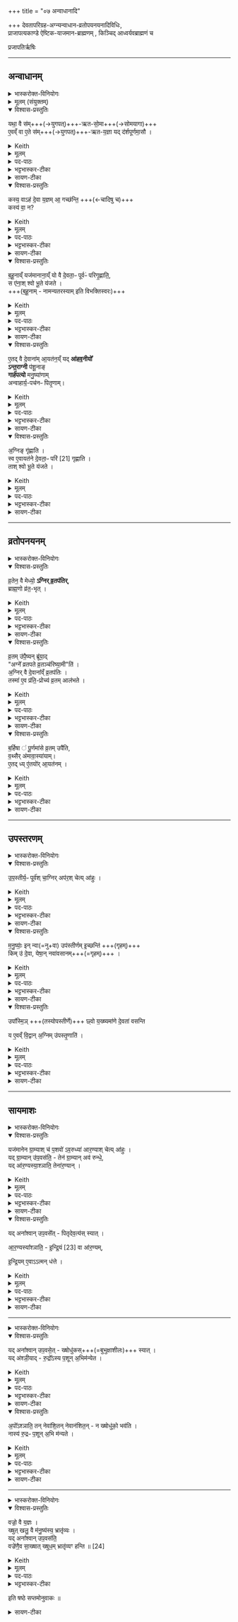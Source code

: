 +++
title = "०७ अन्वाधानादि"

+++
देवतापरिग्रह-अग्न्यन्वाधान-व्रतोपयनयनादिविधिः,  
प्राजापत्यकाण्डे ऐष्टिक-याजमान-ब्राह्मणम् , किञ्चिद् आध्वर्यवब्राह्मणं च

प्रजापतिर्ऋषिः

_______
## अन्वाधानम्
<details><summary>भास्करोक्त-विनियोगः</summary>

1अतः परं दर्शपूर्णमासयोर्याजमानब्राह्मणं प्राजापत्यमेव काण्डम् । तत्राग्न्यन्वाधानं विधातुमाह - यथा वा इत्यादि ॥ 
</details>
<details><summary>मूलम् (संयुक्तम्)</summary>

यथा॒ वै स॑मृतसो॒मा ए॒वव्ँवा ए॒ते स॑मृतय॒ज्ञा यद्द॑र्शपूर्णमा॒सौ कस्य॒ वाह॑ दे॒वा य॒ज्ञमा॒ गच्छ॑न्ति॒ कस्य॑ वा॒ न ब॑हू॒नाय्ँयज॑मानाना॒य्ँयो वै दे॒वता॒ᳶ पूर्वᳶ॑ परिगृ॒ह्णाति॒ स ए॑ना॒श्श्वो भू॒ते य॑जत ए॒तद्वै दे॒वाना॑मा॒यत॑न॒य्ँयदा॑हव॒नीयो᳚ऽन्त॒राग्नी प॑शू॒नाङ्गार्ह॑पत्यो मनु॒ष्या॑णामन्वाहार्य॒पच॑नᳶ पितृ॒णाम॒ग्निङ्गृ॑ह्णाति॒ स्व ए॒वायत॑ने दे॒वता॒ᳶ परि॑ [21]गृ॒ह्णा॒ति॒ ताश्श्वो भू॒ते य॑जते  
</details>
<details open><summary>विश्वास-प्रस्तुतिः</summary>

यथा॒ वै स॑म्+++(→युगपत्)+++-ऋत-सो॒मा+++(→सोमयागा)+++  
ए॒वव्ँ वा ए॒ते स॑म्+++(→युगपत्)+++-ऋत-य॒ज्ञा यद् द॑र्शपूर्णमा॒सौ ।
</details>
<details><summary>Keith</summary>

Even as the Soma (sacrifices) come together in competition, so the new and full moon (sacrifices) are sacrifices which come together in competition. 
</details>
<details><summary>मूलम्</summary>

यथा॒ वै स॑मृतसो॒मा  
ए॒वव्ँ वा ए॒ते स॑मृतय॒ज्ञा  
यद् द॑र्शपूर्णमा॒सौ ।
</details>

<details><summary>पद-पाठः</summary>

यथा᳚ । वै । स॒मृ॒त॒सो॒मा इति॑ समृत-सो॒माः ।   
ए॒वम् । वै । ए॒ते । स॒मृ॒त॒य॒ज्ञा इति समृत-य॒ज्ञाः ।   
यत् । द॒र्‌श॒पू॒र्ण॒मा॒साविति॑ दर्‌श-पू॒र्ण॒मा॒सौ ।
</details>

<details><summary>भट्टभास्कर-टीका</summary>

यथा **समृतानां** सम्प्राप्तानां पूर्वपरिगृहीतानां **सोमास्** सोमयागाः, केचित् सवादयोपि भवन्ति । यथा 'पूर्वो वाचं पूर्वो देवताः पूर्वश् छन्दांसि वृङ्क्ते' इति । एवम् एते दर्शपूर्णमास-याजिनः **समृतयज्ञाः** सम्भूतयज्ञाः पूर्वपरिगृहीतानां देवानां भवन्ति । उभयत्रापि शाक-पार्थिवत्वात्-समासः ।
</details>

<details><summary>सायण-टीका</summary>

एतैः षड्भिरनुवाकैर्याजमानमन्त्र उदीरिताः। अथानुवाकपञ्चकेन याजमान-ब्राह्मणमुच्यते। तत्रास्मिन्सप्तमानुवाके देवतापरिग्रहादिर्विधीयते। आहवनीयादिष्वग्निष्वध्वर्युणाऽन्वाधीयमानेषु तस्मिन्नन्वाधानकाले यजमानोऽच्छिद्रकाण्डाम्नातानग्निं गृह्णामीत्यादिमन्त्राञ्जपेत्। सोऽयं देवतापरिग्रहः। असौ चाऽऽपस्तम्बसूत्रे विस्पष्टः।  

आपस्तम्बो ह्यग्निं गृह्णामीत्यादिमन्त्रानुच्चर्येदमाह – ‘आहवनीयेऽन्वधीयमाने जपति’ इति। अन्तराऽग्नी पशव इति मन्त्रमुच्चार्येदमाह – ‘अन्तराऽग्नी तिष्ठञ्जपति’ इति। इह प्रजा इत्यादिमन्त्रद्वयमुच्चार्येदमाह – ‘गार्हपत्यम्’ इति।  
अन्वाधीयमानमनुमन्त्रयत इति शेषः।  
अयं पितृणामिति मन्त्रमुच्चार्येदमाह – ‘दक्षिणाग्निम्’ इति।  
अत्रापि पूर्ववद्वाक्यशेषः।  

तमिमं देवतापरिग्रहं विधातुमादौ प्रस्तौति-   
यथा वा इति। एकस्मिन्नेव काले संहत्य प्राप्ताः समृतसोमाः सोमयागा एकस्मिन्नेव वसन्तर्तौ बहूनां यजमानानां सोमयागाः संहत्य प्राप्यन्त एवमेव बहूनां यजमानानामेते दर्शपूर्णमासा यज्ञा एकस्मिन्नेव पर्वणि संहत्य प्राप्यन्ते। 
</details>

<details open><summary>विश्वास-प्रस्तुतिः</summary>

कस्य॒ वाऽह॑ दे॒वा य॒ज्ञम् आ॒ गच्छ॑न्ति॒ +++(←चादिषु च)+++  
कस्य॑ वा॒ न?  
</details>
<details><summary>Keith</summary>

Whose sacrifice then do the gods approach and whose not? 
</details>
<details><summary>मूलम्</summary>

कस्य॒ वाह॑ दे॒वा य॒ज्ञमा॒ गच्छ॑न्ति॒  
कस्य॑ वा॒ न?  
</details>

<details><summary>पद-पाठः</summary>

कस्य॑ । वा॒ । अह॑ । दे॒वाः । य॒ज्ञम् । आ॒गच्छ॒न्तीत्या᳚-गच्छ॑न्ति ।   
कस्य॑ । वा॒ । न । 
</details>

<details><summary>भट्टभास्कर-टीका</summary>

कारणमाह - कस्य वेत्यादि । यजमानानां बहुत्वे कस्य यज्ञं देवा देवादय आगच्छेयुः कस्य न?
</details>

<details><summary>सायण-टीका</summary>

देवताश्चाग्न्यादयो या एकस्य यजमानस्य ताश्चान्यस्यापि। तथा सति देवानां मनसि संकटमुत्पद्यते। तत्संकटमहशब्देन द्योत्यते। देवानां पक्षपातस्यानुचितत्वात्। कस्य यजमानस्य यज्ञं देवा आगच्छन्ति कस्य वा यज्ञं नाऽऽगच्छन्तीति महदेतत्संकटम्। 
</details>

<details open><summary>विश्वास-प्रस्तुतिः</summary>

ब॒हू॒नाय्ँ यज॑मानाना॒य्ँ यो वै दे॒वता॒ᳶ पूर्वᳶ॑ परिगृ॒ह्णाति॒,  
स ए॑ना॒श् श्वो भू॒ते य॑जते ।  
+++(ब॒हू॒नाम् - नामन्यतरस्याम् इति विभक्तिस्वरः)+++
</details>
<details><summary>Keith</summary>

He, who among many sacrificers first appropriates the gods, sacrifices to them when the next day comes. 
</details>
<details><summary>मूलम्</summary>

ब॒हू॒नाय्ँयज॑मानाना॒य्ँयो वै दे॒वता॒ᳶ पूर्वᳶ॑ परिगृ॒ह्णाति॒
स ए॑ना॒श्श्वो भू॒ते य॑जते ।  
</details>

<details><summary>पद-पाठः</summary>

ब॒हू॒नाम् । यज॑मानानाम् । यः । वै । दे॒वताः᳚ । पूर्वः॑ । प॒रि॒गृ॒ह्णातीति॑ परि-गृ॒ह्णाति॑ ।   
सः । ए॒नाः॒ । श्वः । भू॒ते । य॒ज॒ते॒ ।
</details>

<details><summary>भट्टभास्कर-टीका</summary>

न हि प्रथमपरिगृहीतादृते नियमकारणं किञ्चिदस्ति तदेवाह - यो वा इत्यादि । पश्वादीनां देवतात्वमस्त्येव; 'तस्मात्पूर्वेद्युरेव देवतापरिग्रहार्थमन्वाधानं कर्तव्यमिति । मन्त्रलिङ्गं च 'ताः पूर्वः परिगृह्णामि' इति ।
</details>

<details><summary>सायण-टीका</summary>

तस्य संकटस्यायं परिहारः — बहूनां यजमानानां मध्ये यो यजमान इतरेभ्यः पूर्वः प्रवृत्तो देवताः परिगृह्णाति स यजमान एताः परिगृहीता देवताः परेद्युर्यष्टुमर्हति। न च सर्वेऽपि यजमानाः परस्परमात्सर्येण प्रथमं प्रवर्तन्त इति स दोषस्तदवस्थ इति शङ्कनीयम्। परिग्रहमन्त्रपाठेनैव देवसंकटस्य परिहृतत्वात्। 
यागस्योद्देशत्यागमात्रत्वाद्देवानामागमनमन्तरेणापि सोऽनुष्ठातुं शक्यते। योगसामर्थ्येन वा बहूनि शरीराणि स्वीकृत्य तत्र सर्वत्राऽऽगमिष्यन्ति। इत्थं च परिहारं भगवान्बा-दरायणो देवताधिकरणे विरोधः कर्मणीति चेन्नानेकप्रतिपत्तेर्दर्शनादिति सूत्रयामास। किं बहुनाऽस्य वाक्यस्य देवतापरिग्रहविध्यर्थवादत्वान्न किंचिद्देवानां संकटमस्ति।
</details>

<details open><summary>विश्वास-प्रस्तुतिः</summary>

ए॒तद् वै दे॒वाना॑म् आ॒यत॑न॒य्ँ यद् **आ॑हव॒नीयो᳚**  
**ऽन्त॒राग्नी** प॑शू॒नाङ्  
**गार्ह॑पत्यो** मनु॒ष्या॑णाम्  
अन्वाहार्य॒-पच॑नᳶ पितृ॒णाम्।
</details>
<details><summary>Keith</summary>

The Ahavaniya is the abode of the gods, between the fires of cattle, the Garhapatya of men, the Anvaharya pacana of the fathers. 
</details>
<details><summary>मूलम्</summary>

ए॒तद्वै दे॒वाना॑मा॒यत॑न॒य्ँयदा॑हव॒नीयो᳚ऽन्त॒राग्नी प॑शू॒नाङ्गार्ह॑पत्यो मनु॒ष्या॑णामन्वाहार्य॒पच॑नᳶ पितृ॒णाम्।
</details>

<details><summary>पद-पाठः</summary>

ए॒तत् । वै । दे॒वाना᳚म् । आ॒यत॑न॒मित्या᳚-यत॑नम् ।   
यत् । आ॒ह॒व॒नीय॒ इत्या᳚-ह॒व॒नीयः॑ ।

अ॒न्त॒रा । अ॒ग्नी इति॑ । प॒शू॒नाम् ।

गार्‌ह॑पत्य॒ इति॒ गार्‌ह॑-प॒त्यः॒ । म॒नु॒ष्या॑णाम् ।

अ॒न्वा॒हा॒र्य॒पच॑न॒ इत्य॑न्वाहार्य-पच॑नः । पि॒तृ॒णाम् ।

</details>

<details><summary>भट्टभास्कर-टीका</summary>

अथ कुत्र का देवता परिगृह्यते इत्याह - एतद्वा इत्यादि । आहवनीयगार्हपत्ययोर्मध्यं पशूनामायतनम् । 'अन्तरान्तरेण युङ्क्ते' इति द्वितीया ।

गार्हपत्य इति । 'गृहपतिना संयुक्ते ञ्यः' इति ञ्यः । अन्वाहार्य ओदनः पच्यतेस्मिन्निति अन्वाहार्यपचनो दक्षिणाग्निः ।

पितॄणामिति । 'नामन्यतरस्याम्' इति षष्ठ्या उदात्तत्वम् ।
</details>

<details><summary>सायण-टीका</summary>

देवतापरिग्रहार्थानां देशविशेषाणां विधिमर्थवादेनोन्नयति-   
एतद्वा इति।  
वसून्‍रुद्रानादित्यानिन्द्रेण सह देवता इत्याहवनीयार्थमन्त्रलिङ्गादाहवनीयो देवानां स्थानम्। अन्तराऽग्नी पशव इति मन्त्रलिङ्गादाहवनीयगार्हपत्ययोर्मध्यं पशूनां स्थानम्। इह प्रजा विश्वरूपा रमन्तामिति मन्त्रलिङ्गाद्गार्हपत्यो मनुष्याणां स्थानम्। अन्वाहार्यः पच्‍यतेऽस्मिन्नित्यन्वाहार्यपचनो दक्षिणाग्निः। अयं पितृणामग्निरिति मन्त्रलिङ्गादसौ पितृणां स्थानम्।  
</details>

<details open><summary>विश्वास-प्रस्तुतिः</summary>

अ॒ग्निङ् गृ॑ह्णाति ।  
स्व ए॒वायत॑ने दे॒वता॒ᳶ परि॑ [21] गृह्णाति ।  
ताश् श्वो भू॒ते य॑जते ।  
</details>
<details><summary>Keith</summary>

He takes the fire; verily he appropriates [1] the gods in their own abode; to them he sacrifices when the next day comes. 
</details>
<details><summary>मूलम्</summary>

अ॒ग्निङ्गृ॑ह्णाति ।  
स्व ए॒वायत॑ने दे॒वता॒ᳶ परि॑ [21] गृह्णाति ।  
ताश्श्वो भू॒ते य॑जते ।  
</details>
<details><summary>पद-पाठः</summary>

अ॒ग्निम् । गृ॒ह्णा॒ति॒ ।    
स्वे । ए॒व । आ॒यत॑न॒ इत्या᳚-यत॑ने । दे॒वताः᳚ । परीति॑ । गृ॒ह्णा॒ति॒ ।  
ताः । श्वः । भू॒ते । य॒ज॒ते॒ ।  

</details>

<details><summary>भट्टभास्कर-टीका</summary>

अग्निं गृह्णातीत्यादि गतम् ॥
</details>

<details><summary>सायण-टीका</summary>

देशविधिमन्त्रानुन्नीय तेषु देशेष्ववस्थितस्य देवतापरिग्रहं विदधाति-  
अग्निं गृह्णातीति। स्पष्टोऽर्थः।  
</details>

_______
## व्रतोपनयनम्
<details><summary>भास्करोक्त-विनियोगः</summary>

2अथ व्रतोपनयनं विधातुमाह - व्रतेन वा इत्यादि ॥ 
</details>
<details open><summary>विश्वास-प्रस्तुतिः</summary>

व्र॒तेन॒ वै मेध्यो॒ **ऽग्निर् व्र॒तप॑तिर्**,  
ब्राह्म॒णो व्र॑त॒-भृत् ।
</details>
<details><summary>Keith</summary>

By means of a vow is Agni, lord of vows, pure, the Brahman is a supporter of vows.
</details>
<details><summary>मूलम्</summary>

व्र॒तेन॒ वै मेध्यो॒ऽग्निर्व्र॒तप॑तिः  

ब्रा॒ह्म॒णो व्र॑त॒भृत् ।
</details>
<details><summary>पद-पाठः</summary>

व्र॒तेन॑ । वै । मेध्यः॑ । अ॒ग्निः । व्र॒तप॑ति॒रिति॑ व्र॒त-प॒तिः॒ ।  
ब्रा॒ह्म॒णः । व्र॒त॒भृदिति॑ व्रत-भृत् ।
</details>

<details><summary>भट्टभास्कर-टीका</summary>

यदि व्रतचारी यजमानस्स्यात्तदा अग्निर्व्रतपतिः व्रतस्य पाता मेध्यो मेधार्हो भवति । स्वयं च ब्राह्मणो व्रतभृत् व्रतधारी भवति; तस्माद्व्रतमुपेयादिति ।
</details>

<details><summary>सायण-टीका</summary>

मन्त्रेण यज्ञरूपव्रतस्वीकारं विधातुं प्रस्तौति-  
व्रतेनेति। वक्ष्यमाणमन्त्रपाठरूपेण व्रतस्वीकारेणैव व्रतपतिरयमग्निर्मेध्यो यागयोग्यो भवति। ब्राह्मणश्च यजमानो व्रतधारी भवति।  
</details>

<details open><summary>विश्वास-प्रस्तुतिः</summary>

व्र॒तम् उ॑पै॒ष्यन् ब्रू॑या॒द्  
"अग्ने᳚ व्रतपते व्र॒तञ्च॑रिष्या॒मी"ति॑ ।  
अ॒ग्निर् वै दे॒वाना᳚व्ँ व्र॒तप॑तिः ।  
तस्मा॑ ए॒व प्र॑ति॒-प्रोच्य॑ व्र॒तम् आल॑भते  ।
</details>
<details><summary>Keith</summary>

When about to undertake a vow he should say, 'O Agni, lord of vows, I shall perform the vow.' Agni is the lord of vows among the gods; verily after announcement to him he undertakes the vow. 
</details>
<details><summary>मूलम्</summary>

व्र॒तमु॑पै॒ष्यन्ब्रू॑याद्   

अग्ने᳚ व्रतपते व्र॒तञ् च॑रिष्या॒मीति॑ ।  

अ॒ग्निर्वै दे॒वाना᳚व्ँ व्र॒तप॑तिः ।  
तस्मा॑ ए॒व प्र॑ति॒प्रोच्य॑ व्र॒तमाल॑भते  ।
</details>
<details><summary>पद-पाठः</summary>

व्र॒तम् । उ॒पै॒ष्यन्नित्यु॑प-ए॒ष्यन् । ब्रू॒या॒त्॒ ।  

अग्ने᳚ । व्र॒त॒प॒त॒ इति॑ व्रत-प॒ते॒ । व्र॒तम् । च॒रि॒ष्या॒मि॒ । इति॑ ।  
अ॒ग्निः । वै । दे॒वाना᳚म् । व्र॒तप॑ति॒रिति॑ व्र॒त-प॒तिः॒ ।  
तस्मै᳚ । ए॒व । प्र॒ति॒प्रोच्येति॑ प्रति-प्रोच्य॑ । व्र॒तम् ।  एति॑ । ल॒भ॒ते॒ । 
</details>

<details><summary>भट्टभास्कर-टीका</summary>

व्रतमुपैष्यन्नित्यादि । व्रतपतिमग्निमामन्त्र्य तस्मै निवेद्य व्रतमारभते इति । 'एत्येधत्यूठ्सु' इति वृद्धिः ।
</details>

<details><summary>सायण-टीका</summary>

समन्त्रकव्रतस्वीकारं विधत्ते-  
व्रतमुपैष्यन्निति। मन्त्रोऽयमतीतप्रश्ने मम नामेत्यनुवाके समाम्नातः।   

मन्त्रगतं व्रतपतिशब्दं मन्त्रतात्पर्यं च व्याचष्टे – अग्निर्वा इति।  
तिथिविशेषेण व्रतोपायनस्य कालविशेषं विधत्ते-  
</details>

<details open><summary>विश्वास-प्रस्तुतिः</summary>

ब॒र्हिषा ॑ पू॒र्णमा॑से व्र॒तम् उपै॑ति,  
व॒थ्सैर् अ॑मावा॒स्या॑याम्।  
ए॒तद् ध्य् ए॒॑तयो॑र् आ॒यत॑नम् ।
</details>
<details><summary>Keith</summary>

At the full moon be undertakes his vow with the (strewing of the) straw, with the (driving away of the) calves at new moon; for that is their abode. 
</details>
<details><summary>मूलम्</summary>

ब॒र्हिषा॑ पू॒र्णमा॑से व्र॒तमुपै॑ति  
व॒थ्सैर॑मावा॒स्या॑यामे॒तद्ध्ये॑तयो॑रा॒यत॑नम् ।
</details>

<details><summary>पद-पाठः</summary>

ब॒र्हिषा᳚ । पू॒र्णमा॑स॒ इति॑ पू॒र्ण-मा॒से॒ । व्र॒तम् । उपेति॑ । ए॒ति॒ ।   ़
व॒थ्सैः । अ॒मा॒वा॒स्या॑या॒मित्य॑मा-वा॒स्या॑याम् । ए॒तत् । हि । ए॒तयोः᳚ । आ॒यत॑न॒मित्या᳚-यत॑नम् ।  
</details>

<details><summary>भट्टभास्कर-टीका</summary>

बर्हिषेत्यादि । बर्हिराहरणेन तत्कालेन सह, बर्हिराहरणानन्तरमिति यावत् । वत्सैर्वत्सानामपाकरणेन तत्कालेन सह वत्सेष्वपाकृतेष्वित्यर्थः । उक्तञ्च - 'वत्सं संयोगे व्रतचोदना स्यात्' । अयञ्च सन्नयतोसन्नयतश्च कालः । 'कालस्सन्नयनपक्षे तल्लिङ्गसंयोगात्' इति ॥
</details>

<details><summary>सायण-टीका</summary>

बर्हिषेति। बर्हिषा बर्हिराहरणेनोपलक्षिते काले वत्सैर्वत्सापाकरणेनोपलक्षिते काल इत्यर्थः। एतदुक्तं कालद्वयमेतयोस्तिथिविशेषगतयोर्व्रतस्वीकार-योरुचितं स्थानमिति शाखान्तरप्रसिद्धिः।  
</details>

_______
## उपस्तरणम्
<details><summary>भास्करोक्त-विनियोगः</summary>

3अथोपस्तरणं विधातुमाह - उपस्तीर्य इत्यादि ॥ 
</details>
<details open><summary>विश्वास-प्रस्तुतिः</summary>

उ॒प॒स्तीर्य॒ᳶ पूर्व॑श् चा॒ग्निर् अप॑र॒श् चेत्य् आ॑हुः ।  
</details>
<details><summary>Keith</summary>

'The fires, both in the front and at the back, must be bestrewed', they say; 
</details>
<details><summary>मूलम्</summary>

उ॒प॒स्तीर्य॒ᳶ  पूर्व॑श्चा॒ग्निरप॑र॒श्चेत्या॑हुः ।  
</details>
<details><summary>पद-पाठः</summary>

उ॒प॒स्तीर्य॒ इत्यु॑प-स्तीर्यः॑ । पूर्वः॑ । च॒ । अ॒ग्निः । अप॑रः । च॒ । इति॑ । आ॒हुः॒ ।
</details>

<details><summary>भट्टभास्कर-टीका</summary>

उपस्तीर्यः उपस्तरितव्यः । छान्दसः क्यप् । दर्भैः पूर्वेद्युरेवोभावग्नी उपस्तृणुयात् तयोस्समीपे परितस्स्तृणुयात् ।
</details>

<details><summary>सायण-टीका</summary>

अथोपस्तरणं विधत्ते। अध्वर्युर्यदा दर्भैराहवनीयमार्हपत्यौ परिस्तृणाति तदानीमच्छिद्रकाण्डपठितस्योभावग्नी उपस्तृणुत इत्यादिमन्त्रस्य यजमानेन जप उपस्तरणम्। अथवाऽध्वर्युकर्तृकं परिस्तरणम्। 

तदिदमस्मिन्काण्डे विदधाति-  

उपस्तीर्य इति। परोक्षकथनेन विधिः प्रशस्यते।  
</details>

<details open><summary>विश्वास-प्रस्तुतिः</summary>

म॒नु॒ष्याः॒॑ इन् न्वा(=नु+वा) उप॑स्तीर्णम् इ॒च्छन्ति॑ +++(गृहम्)+++   
किम् उ॑ दे॒वा, येषा॒न् नवा॑वसानम्+++(=गृहम्)+++ ।  
</details>
<details><summary>Keith</summary>

men [2] indeed desire what is bestrewed, and, how much more the gods whose is a new dwelling. 
</details>
<details><summary>मूलम्</summary>

म॒नु॒ष्याः᳚ [22] इन्न्वा उप॑स्तीर्णमि॒च्छन्ति॑ ।  
किमु॑ दे॒वा, येषा॒न्नवा॑वसानम् ।  
</details>

<details><summary>पद-पाठः</summary>

म॒नु॒ष्याः᳚ । इत् । नु । वै । उप॑स्तीर्ण॒मित्युप॑-स्ती॒र्ण॒म्॒ । इ॒च्छन्ति॑ ।   
किम् । उ॒ । दे॒वाः । येषा᳚म् । नवा॑वसान॒मिति॒ नव॑-अ॒व॒सा॒न॒म्॒ ।
</details>

<details><summary>भट्टभास्कर-टीका</summary>

**मनुष्या** अपि खलूपस्तीर्णं समन्ताद् आच्छादितं निवासं गृहम् **इच्च्छन्ति किम्** पुनर् देवाः, येषाम् आयतनं नवावसानं नूतनाध्यवसायम् । यद्वा - **अवसानं** गृहम् । तेन कर्मधारये दासीभारादिर्द्रष्टव्यः ।
</details>

<details><summary>सायण-टीका</summary>

विहितमुपस्तरणमुपपादयति-  
मनुष्या इदिति। इन्‍न्वा इति निपातत्रयसमुदायोऽपिशब्दार्थं ब्रूते। अत्यन्तदरिद्रा मनुष्या अपि शीतवातादिपरिहाराय तृणादिभिराच्छन्नं गृहमिच्छन्ति महाप्रभावा देवा उपस्तरणमिच्छन्तीति किमु वक्तव्यम्। 
</details>


<details open><summary>विश्वास-प्रस्तुतिः</summary>

उपा᳚स्मि॒ञ् +++(तस्योपस्तीर्णे)+++ छ्वो य॒ख्ष्यमा॑णे दे॒वता॑ वसन्ति   

य ए॒वव्ँ वि॒द्वान् अ॒ग्निम् उ॑पस्तृ॒णाति॑ ।
</details>
<details><summary>Keith</summary>

With him, when sacrifice is to be made on the next day, do the gods dwell, who knowing this bestrews the fire. 
</details>


<details><summary>मूलम्</summary>

उपा᳚स्मि॒ञ् छ्वो य॒ख्ष्यमा॑णे दे॒वता॑ वसन्ति,  

य ए॒वव्ँ वि॒द्वान् अ॒ग्निम् उ॑पस्तृ॒णाति॑ ।
</details>

<details><summary>पद-पाठः</summary>

उपेति॑ । अ॒स्मि॒न् । श्वः । य॒ख्ष्यमा॑णे । दे॒वताः᳚ । व॒स॒न्ति॒ ।   
यः । ए॒वम् । वि॒द्वान् । अ॒ग्निम् । उ॒प॒स्तृ॒णातीत्यु॑प-स्तृ॒णाति॑ । 
</details>

<details><summary>भट्टभास्कर-टीका</summary>

उपास्मिन्नित्यादि । उपवसन्ति उपेत्य वसन्ति देवा अस्मिन्निति । विद्वान्वेदार्थवित् ॥
</details>

<details><summary>सायण-टीका</summary>

येषां देवानामिच्छानुसारेण तदा तदा तत्र तत्र नवावसानं नूतनगृहं निष्पाद्यते। यो यजमान एवं विद्वानग्निमुपस्तृणाति अस्मिन्यजमाने परेद्युर्यक्ष्यमाणे सति पुर्वेद्युस्तत्समीपे हविर्भुजो देवता निवसन्ति।  
</details>

_______
## सायमाशः
<details><summary>भास्करोक्त-विनियोगः</summary>

4अथ सायमाशविषये विकल्पभेदानाह - यजमानेनेत्यादि ॥ 
</details>
<details open><summary>विश्वास-प्रस्तुतिः</summary>

यज॑मानेन ग्रा॒म्याश् च॑ प॒शवो॑ ऽव॒रुध्या॑ आर॒ण्याश् चेत्य् आ॑हुः ।   
यद् ग्रा॒म्यान् उ॑प॒वस॑ति॒ - तेन॑ ग्रा॒म्यान् अव॑ रुन्धे॒,  
यद् आ॑र॒ण्यस्या॒श्ञाति॒ तेना॑र॒ण्यान् ।  
</details>
<details><summary>Keith</summary>

'The sacrificer should win both beasts of the wild and of the village', they say; in that he refrains from those of the village, thereby be wins them; in that he eats of the wild, thereby he wins them of the wild.
</details>
<details><summary>मूलम्</summary>

यज॑मानेन ग्रा॒म्याश्च॑ प॒शवो॑ऽव॒रुध्या॑ आर॒ण्याश्चेत्या॑हुः ।   
यद् ग्रा॒म्यानु॑प॒वस॑ति॒ तेन॑ ग्रा॒म्यानव॑ रुन्धे ।  
यदा॑र॒ण्यस्या॒श्ञाति॒ तेना॑र॒ण्यान् ।  
</details>
<details><summary>पद-पाठः</summary>

यज॑मानेन । ग्रा॒म्याः । च॒ । प॒शवः॑ । अ॒व॒रुध्या॒ इत्य॑व-रुध्याः᳚ । आ॒र॒ण्याः । च॒ । इति॑ । आ॒हुः॒ ।  

यत् । ग्रा॒म्यान् । उ॒प॒वस॒तीत्यु॑प-वस॑ति । तेन॑ । ग्रा॒म्यान् । अवेति॑ । रु॒न्द्धे॒ ।  

यत् । आ॒र॒ण्यस्य॑ । अ॒श्ञाति॑ । तेन॑ । आ॒र॒ण्यान् ।  

</details>

<details><summary>भट्टभास्कर-टीका</summary>

ग्राम्याणाम् अनशनेन अवरोधः आरण्यानां तन्-मांसाद्य्-अशनेन । तत्र गोश्वाजावि-पुरुष-गर्दभोष्ट्राः सप्त ग्राम्याः पशवः । द्विखुर-श्वापद-पक्षि-मत्स्य-सरीसृप-हस्ति-मर्कटादयः सप्तारण्याः ।
</details>

<details><summary>सायण-टीका</summary>

आरण्यं सायमाशेऽश्नातीति सूत्रकारेण यदारण्यधान्यभोजनमुक्तं तदिदं विधातुं प्रस्तौति-  
यजमानेनेति। अत्रायं विचारः। किं ग्राम्यधान्यस्यान्नं भोक्तव्यमारण्यधान्यस्य वा भोजनमेव वा वर्जनीयमिति। तत्राऽऽरण्यधान्यभोजनपक्षामभ्युपेत्येतरपक्षद्वयमपोद्यते। पशवो हि द्विविधाः ग्राम्या आरण्याश्च। गवाश्वाजाविपुरुषगर्दभोष्ट्राः सप्त ग्राम्याः। द्विखुरश्वापदपक्षिसरीसृपहस्तिमर्कटनादेयाः सप्ताऽऽरण्याः त एत उभयेऽपि यजमानेनावरुध्याः संपादनीया इति। बुद्धिमन्त आहुः। 

</details>


<details open><summary>विश्वास-प्रस्तुतिः</summary>

यद् अना᳚श्वान् उप॒वसे᳚त् - पितृदेव॒त्य॑स् स्यात् ।   

आ॒र॒ण्यस्या᳚श्ञाति॒ - 
इ॒न्द्रि॒यं [23]  वा आ॑र॒ण्यम्, 

इ॒न्द्रि॒यम् ए॒वाऽऽत्मन् ध॑त्ते ।   
</details>

<details><summary>Keith</summary>

If be were to fast without eating, the Pitrs would be his divinity [3]; he eats of the wild, the wild is power, and so he bestows power upon himself. 
</details>
<details><summary>मूलम्</summary>

यदना᳚श्वानुप॒वसे᳚त्   
पितृदेव॒त्य॑स्स्यात् ।   
आ॒र॒ण्यस्या᳚श्ञाति ।  
इ॒न्द्रि॒यं [23]  वा आ॑र॒ण्यम्  ।  
इ॒न्द्रि॒यमे॒वाऽऽत्मन्ध॑त्ते ।   
</details>

<details><summary>पद-पाठः</summary>

यत् । अना᳚श्वान् । उ॒प॒वसे॒दित्यु॑प-वसे᳚त् ।  
पि॒तृ॒दे॒व॒त्य॑ इति॑ पितृ-दे॒व॒त्यः॑ । स्या॒त्॒ ।

आ॒र॒ण्यस्य॑ । अ॒श्ञा॒ति॒ ।   

इ॒न्द्रि॒यम् ।  वै । आ॒र॒ण्यम् ।  
इ॒न्द्रि॒यम् । ए॒व । आ॒त्मन् । ध॒त्ते॒ । 

</details>

<details><summary>भट्टभास्कर-टीका</summary>

यदनाश्वानित्यादि । यदि सायं किञ्चिदप्यनशित्वाग्निसमीपे वसेत् । 'उपेयिवान्' इत्यादौ निपातितः । पितृदेवत्यस्स्याद्यागः, तेषामनशनप्रियत्वात् । 'देवतातात्तादर्थ्ये यत्' । आरण्यस्येन्द्रियसाधनत्वात्तदशनेन तल्लाभ इत्यारण्याशनकल्पः प्रथमः ॥
</details>

<details><summary>सायण-टीका</summary>

यदि ग्राम्यान्व्रीह्यादीन्प्रत्युपवसेद्भोजनं वर्जयेत्तेन वर्जनेन ग्राम्यान्पशून्संपादयति। यदारण्यास्य नीवारादेरन्नं भुञ्जीत तेन भोजनेनाऽऽरण्यान्पशून्संपादयति। यद्यनाश्वानुभयविधभोजनवर्जमुपवासं कुर्यात्तदानीमयं व्रतविशेषः पितृदेवत्यो भवेत्। पितरो ह्यनश्नन्तं श्राद्धकर्तारमभिनन्दन्ति।  

इदानीं विदधाति-  
आरण्यस्येति। इन्द्रियाभिवृद्धिहेतुरारण्यधान्यम्। 
</details>

_______
<details><summary>भास्करोक्त-विनियोगः</summary>

5अथ द्वितीयोऽपामशनकल्पः - यदित्यादि ॥ 
</details>
<details open><summary>विश्वास-प्रस्तुतिः</summary>

यद् अना᳚श्वान् उप॒वसे॒त् - ख्षोधु॑कस्+++(=बुभुक्षाशीलः)+++ स्यात्   ।   
यद् अ॑श्ञी॒याद्  - रु॒द्रो᳚ऽस्य प॒शून् अ॒भिम॑न्येत ।  
</details>
<details><summary>Keith</summary>

If he were to fast without eating, he would be hungry; if he were to eat, Rudra would plan evil against his cattle; 
</details>
<details><summary>मूलम्</summary>

यदना᳚श्वानुप॒वसे॒त् ख्षोधु॑कस्स्यात्   ।   
यद॑श्ञी॒याद्  रु॒द्रो᳚ऽस्य प॒शून॒भिम॑न्येत ।  
</details>

<details><summary>पद-पाठः</summary>

यत् । अना᳚श्वान् । उ॒प॒वसे॒दित्यु॑प-वसे᳚त् ।   
ख्षोधु॑कः । स्या॒त्॒ ।  

यत् । अ॒श्ञी॒यात् । रु॒द्रः । अ॒स्य॒ । प॒शून् । अ॒भीति॑ । म॒न्ये॒त॒ ।

</details>

<details><summary>भट्टभास्कर-टीका</summary>

**क्षोधुको** बुभुक्षाशीलः दरिद्रो वा । छान्दस उकञ् ।   

अभिमन्येताभिक्रुध्येत् ।
</details>

<details><summary>सायण-टीका</summary>

अथ पक्षान्तरं विधातुं भोजनयोर्दोषमाह-  यदनाश्वानिति। क्षोधुकः क्षुधाशीलः।   

अभिमन्येत हन्यात्।  
</details>

<details open><summary>विश्वास-प्रस्तुतिः</summary>

अ॒पो᳚ऽश्ञाति॒ तन् नेवा॑शि॒तन् नेवान॑शित॒न् - न ख्षोधु॑को॒ भव॑ति ।  
नास्य॑ रु॒द्रᳶ प॒शून् अ॒भि म॑न्यते ।
</details>
<details><summary>Keith</summary>

he partakes of water; that is neither eaten nor not eaten; he is not hungry and Rudra does not plot evil against his cattle. 
</details>
<details><summary>मूलम्</summary>

अ॒पो᳚ऽश्ञाति॒    
तन्नेवा॑शि॒तन्नेवान॑शितम् ।  
न ख्षोधु॑को॒ भव॑ति ।  
नास्य॑ रु॒द्रᳶ प॒शून॒भि म॑न्यते ।
</details>
<details><summary>पद-पाठः</summary>

अ॒पः । अ॒श्ञा॒ति॒ ।  
तत् । न । इ॒व॒ । अ॒शि॒तम् । न । इ॒व॒ । अन॑शितम् ।  
न । ख्षोधु॑कः । भव॑ति ।  
न । अ॒स्य॒ । रु॒द्रः । प॒शून् । अ॒भीति॑ । म॒न्य॒ते॒ ।
</details>

<details><summary>भट्टभास्कर-टीका</summary>

नेवाशितमिति । नभावः । पीतवन्तमशितवन्तमाहुः । नेवानशितं, अपामशितत्वात् ॥
</details>

<details><summary>सायण-टीका</summary>

विधित्सितं पक्षान्तरं विदधति- अप इति।  

उक्तं दोषद्वयमत्र परिहरति-  

तन्नेवेति। अशितास्वप्स्वदनाभावादशितमिव न भवति, क्षुच्छान्तेरनशितमिव न भवति। अतो न दोषद्वयम्।  
</details>

_______
<details><summary>भास्करोक्त-विनियोगः</summary>

6अथानशनकल्पः तृतीयः - वज्र इति ॥ 
</details>
<details open><summary>विश्वास-प्रस्तुतिः</summary>

वज्रो॒ वै य॒ज्ञः ।  
ख्षुत् खलु॒ वै म॑नु॒ष्य॑स्य॒ भ्रातृ॑व्यः ।  
यद् अना᳚श्वान् उप॒वस॑ति॒    
वज्रे॑णै॒व सा॒ख्षात् ख्षुध॒म् भ्रातृ॑व्यꣳ हन्ति ॥ [24]
</details>
<details><summary>Keith</summary>

The sacrificer is a bolt, the enemy of man is hunger; in that he fasts without eating, he straightway smites with the bolt the enemy, hunger.
</details>
<details><summary>मूलम्</summary>

वज्रो॒ वै य॒ज्ञः ।  
ख्षुत्खलु॒ वै म॑नु॒ष्य॑स्य॒ भ्रातृ॑व्यः ।  
यदना᳚श्वानुप॒वस॑ति ।   
वज्रे॑णै॒व सा॒ख्षात्ख्षुध॒म्भ्रातृ॑व्यꣳ हन्ति ॥ [24]
</details>

<details><summary>पद-पाठः</summary>

वज्रः॑ । वै । य॒ज्ञः ।  
ख्षुत् । खलु॑ । वै । म॒नु॒ष्य॑स्य । भ्रातृ॑व्यः ।   
यत् । अना᳚श्वान् । उ॒प॒वस॒तीत्यु॑प-वस॑ति ।   
वज्रे॑ण । ए॒व । सा॒ख्षादिति॑ स-अ॒ख्षात् । ख्षुध᳚म् । भ्रातृ॑व्यम् । ह॒न्ति॒ ॥ 
</details>

<details><summary>भट्टभास्कर-टीका</summary>

क्षुल्लक्षणमनशनलक्षणेन यज्ञात्मना वज्रेण हन्तीति क्षोधुकत्वदोषाप्रसङ्गः । 'व्यन् सपत्ने' इति व्यन् ॥
</details>

इति षष्ठे सप्तमोनुवाकः ॥  

<details><summary>सायण-टीका</summary>

अथोपवासपक्षं विधत्ते-  
वज्रो वा इति। यज्ञस्य नरकपाताद्यनिष्टनिवारकत्वाद्वज्रत्वम्। क्षुधो वैरित्वं प्रसिद्धम्। यज्ञाङ्गभूतोपवासलक्षणेनानेन वज्रेणैव भाविजन्मनि प्राप्स्यमानं साक्षाद्भ्रातृव्यं मुख्यवैरिणं क्षुद्रूपं हन्ति। अनेन यज्ञेन जन्मान्तरेऽन्नबाहुल्यस्य लप्स्यमानत्वात्।
</details>
